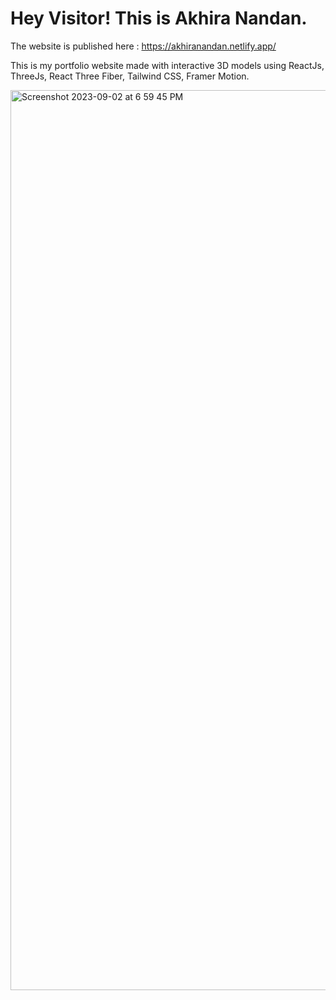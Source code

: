 # Hey Visitor! This is Akhira Nandan. 
The website is published here : 
https://akhiranandan.netlify.app/

This is my portfolio website made with interactive 3D models using ReactJs, ThreeJs, React Three Fiber, Tailwind CSS, Framer Motion.

<img width="1440" alt="Screenshot 2023-09-02 at 6 59 45 PM" src="https://github.com/akhiranandan/3d_portfolio/assets/75657830/5b39813c-28ad-4b04-8ddf-1149ec069c4f">



